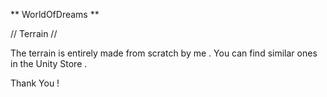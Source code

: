 ** WorldOfDreams **


// Terrain //

The terrain is entirely made from scratch by me . You can find similar ones in the Unity Store . 

Thank You !
